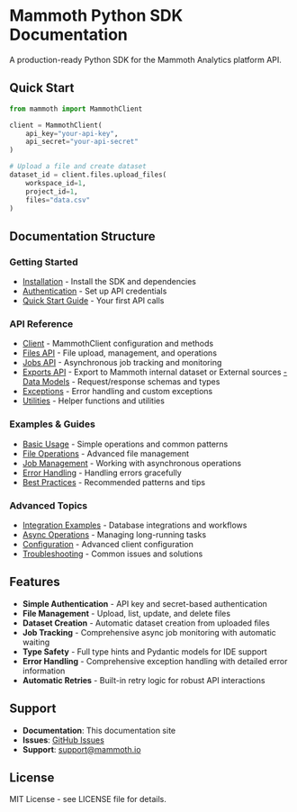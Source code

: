 # Mammoth Python SDK Documentation

A production-ready Python SDK for the Mammoth Analytics platform API.

## Quick Start

```python
from mammoth import MammothClient

client = MammothClient(
    api_key="your-api-key",
    api_secret="your-api-secret"
)

# Upload a file and create dataset
dataset_id = client.files.upload_files(
    workspace_id=1,
    project_id=1,
    files="data.csv"
)
```

## Documentation Structure

### Getting Started
- [Installation](installation.md) - Install the SDK and dependencies
- [Authentication](authentication.md) - Set up API credentials
- [Quick Start Guide](quick-start.md) - Your first API calls

### API Reference
- [Client](api/client.md) - MammothClient configuration and methods
- [Files API](api/files.md) - File upload, management, and operations
- [Jobs API](api/jobs.md) - Asynchronous job tracking and monitoring
- [Exports API](api/exports.md) - Export to Mammoth internal dataset or External sources
[-](-) [Data Models](api/models) - Request/response schemas and types
- [Exceptions](api/exceptions.md) - Error handling and custom exceptions
- [Utilities](api/utilities.md) - Helper functions and utilities

### Examples & Guides
- [Basic Usage](examples/basic-usage.md) - Simple operations and common patterns
- [File Operations](examples/file-operations.md) - Advanced file management
- [Job Management](examples/job-management.md) - Working with asynchronous operations
- [Error Handling](examples/error-handling.md) - Handling errors gracefully
- [Best Practices](examples/best-practices.md) - Recommended patterns and tips

### Advanced Topics
- [Integration Examples](advanced/integrations.md) - Database integrations and workflows
- [Async Operations](advanced/async-operations.md) - Managing long-running tasks
- [Configuration](advanced/configuration.md) - Advanced client configuration
- [Troubleshooting](advanced/troubleshooting.md) - Common issues and solutions

## Features

- **Simple Authentication** - API key and secret-based authentication
- **File Management** - Upload, list, update, and delete files
- **Dataset Creation** - Automatic dataset creation from uploaded files
- **Job Tracking** - Comprehensive async job monitoring with automatic waiting
- **Type Safety** - Full type hints and Pydantic models for IDE support
- **Error Handling** - Comprehensive exception handling with detailed error information
- **Automatic Retries** - Built-in retry logic for robust API interactions

## Support

- **Documentation**: This documentation site
- **Issues**: [GitHub Issues](https://github.com/mammoth-analytics/mammoth-python-sdk/issues)
- **Support**: support@mammoth.io

## License

MIT License - see LICENSE file for details.

